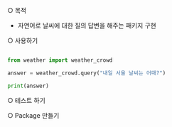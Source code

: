 ○ 목적
- 자연어로 날씨에 대한 질의 답변을 해주는 패키지 구현

○ 사용하기

```python

from weather import weather_crowd

answer = weather_crowd.query("내일 서울 날씨는 어때?")

print(answer)
```
○ 테스트 하기

○ Package 만들기